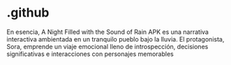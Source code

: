 # .github
En esencia, A Night Filled with the Sound of Rain APK es una narrativa interactiva ambientada en un tranquilo pueblo bajo la lluvia. El protagonista, Sora, emprende un viaje emocional lleno de introspección, decisiones significativas e interacciones con personajes memorables

